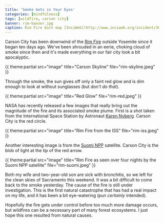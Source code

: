 ```yaml
---
title: 'Smoke Gets in Your Eyes'
categories: [mindfulness]
tags: [wildfire, carson city]
banner: rim-banner.jpg
caption: Rim Fire burn map [InciWeb](http://www.inciweb.org/incident/3660/)
---
```


Carson City has been downwind of the [Rim Fire](http://www.inciweb.org/incident/3660/) outside Yosemite since it began ten days ago. We've been shrouded in an eerie, choking cloud of smoke since then and it's made everything in our fair city look a bit apocalyptic.

{{ theme:partial src="image" title="Carson Skyline" file="rim-skyline.jpeg" }}

Through the smoke, the sun gives off only a faint red glow and is dim enough to look at without sunglasses (but *don't do that*).

{{ theme:partial src="image" title="Red Glow" file="rim-red.jpeg" }}

NASA has recently released a few images that really bring out the magnitude of the fire and its associated smoke plume. First is a shot taken from the International Space Station by Astronaut [Karen Nyberg](https://twitter.com/AstroKarenN/status/372105386204999680). Carson City is the red circle.

{{ theme:partial src="image" title="Rim Fire from the ISS" file="rim-iss.jpeg" }}

Another interesting image is from the [Suomi NPP](http://npp.gsfc.nasa.gov/index.html) satellite. Carson City is the blob of light at the tip of the red arrow.

{{ theme:partial src="image" title="Rim Fire as seen over four nights by the Suomi NPP satellite" file="rim-suomi.jpeg" }}

Both my wife and two-year-old son are sick with bronchitis, so we left for the clean skies of Sacramento this weekend. It was a bit difficult to come back to the smoke yesterday. The cause of the fire is still under investigation. This is the first natural catastrophe that has had a real impact on my life, and it has been a bit eye-watering (pun *certainly* intended).

Hopefully the fire gets under control before too much more damage occurs, but  wildfires can be a necessary part of many forest ecosystems. I just hope this one resulted from natural causes.